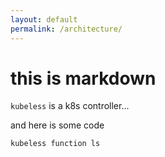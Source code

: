 ```yaml
---
layout: default
permalink: /architecture/
---
```


# this is markdown

`kubeless` is a k8s controller...

and here is some code

```
kubeless function ls
```
